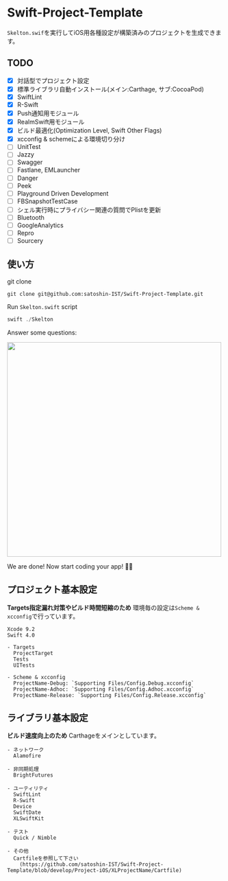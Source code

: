 # Swift-Project-Template

`Skelton.swif`を実行してiOS用各種設定が構築済みのプロジェクトを生成できます。

## TODO

- [x] 対話型でプロジェクト設定
- [x] 標準ライブラリ自動インストール(メイン:Carthage, サブ:CocoaPod)
- [x] SwiftLint
- [x] R-Swift
- [x] Push通知用モジュール
- [x] RealmSwift用モジュール
- [x] ビルド最適化(Optimization Level, Swift Other Flags)
- [x] xcconfig & schemeによる環境切り分け
- [ ] UnitTest
- [ ] Jazzy
- [ ] Swagger
- [ ] Fastlane, EMLauncher
- [ ] Danger
- [ ] Peek
- [ ] Playground Driven Development
- [ ] FBSnapshotTestCase
- [ ] シェル実行時にプライバシー関連の質問でPlistを更新
- [ ] Bluetooth
- [ ] GoogleAnalytics
- [ ] Repro
- [ ] Sourcery

## 使い方

git clone

```shell
git clone git@github.com:satoshin-IST/Swift-Project-Template.git
```

Run `Skelton.swift` script

```swift
swift ./Skelton
```

Answer some questions:

<img src="readme-image.png" width="500"/>

We are done! Now start coding your app! 🍻🍻

## プロジェクト基本設定

**Targets指定漏れ対策やビルド時間短縮のため** 環境毎の設定は`Scheme & xcconfig`で行っています。

```
Xcode 9.2
Swift 4.0

- Targets
  ProjectTarget
  Tests
  UITests
  
- Scheme & xcconfig
  ProjectName-Debug: `Supporting Files/Config.Debug.xcconfig`
  ProjectName-Adhoc: `Supporting Files/Config.Adhoc.xcconfig`
  ProjectName-Release: `Supporting Files/Config.Release.xcconfig`
```

## ライブラリ基本設定

**ビルド速度向上のため** Carthageをメインとしています。

```
- ネットワーク
  Alamofire
  
- 非同期処理
  BrightFutures

- ユーティリティ
  SwiftLint
  R-Swift
  Device
  SwiftDate
  XLSwiftKit

- テスト
  Quick / Nimble 

- その他 
  Cartfileを参照して下さい
    (https://github.com/satoshin-IST/Swift-Project-Template/blob/develop/Project-iOS/XLProjectName/Cartfile) 
```
